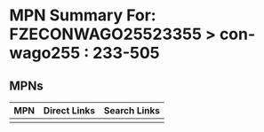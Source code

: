 



# MPN Summary For: FZECONWAGO25523355 > con-wago255 : 233-505

## MPNs
  

|MPN|Direct Links|Search Links|
| :--- | :--- | :--- |
||||
